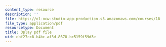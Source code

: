 ```yaml
---
content_type: resource
description: ''
file: https://ol-ocw-studio-app-production.s3.amazonaws.com/courses/18-06sc-linear-algebra-fall-2011/ebf27cc8b4bcaf3d8678bc5159f59d3e_B17h10EF59g.pdf
file_type: application/pdf
resourcetype: Document
title: 3play pdf file
uid: ebf27cc8-b4bc-af3d-8678-bc5159f59d3e
---
```

